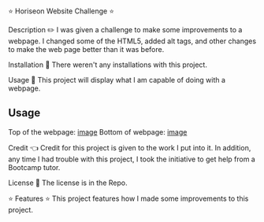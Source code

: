 ⭐ Horiseon Website Challenge ⭐

Description ✏️
I was given a challenge to make some improvements to a webpage.  I changed some of the HTML5, added alt tags, and other changes to make the web page better than it was before.

Installation 🔑
There weren't any installations with this project.

Usage 🎯
This project will display what I am capable of doing with a webpage.
## Usage
Top of the webpage:
[image](https://user-images.githubusercontent.com/112774966/189451414-d63f4a93-4a2b-40a3-8568-4e4da36f94a7.png)
Bottom of webpage:
[image](https://user-images.githubusercontent.com/112774966/189451529-562bd28c-5945-49be-9e33-d77c5a18b6db.png)

Credit 👈
Credit for this project is given to the work I put into it.  In addition, any time I had trouble with this project, I took the initiative to get help from a Bootcamp tutor.

License 📝
The license is in the Repo.

⭐ Features ⭐
This project features how I made some improvements to this project.



